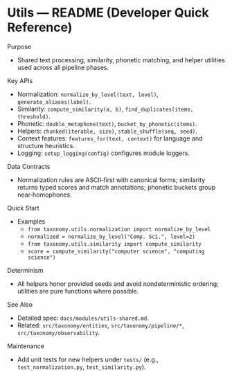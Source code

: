 # Utils — README (Developer Quick Reference)

Purpose
- Shared text processing, similarity, phonetic matching, and helper utilities used across all pipeline phases.

Key APIs
- Normalization: `normalize_by_level(text, level)`, `generate_aliases(label)`.
- Similarity: `compute_similarity(a, b)`, `find_duplicates(items, threshold)`.
- Phonetic: `double_metaphone(text)`, `bucket_by_phonetic(items)`.
- Helpers: `chunked(iterable, size)`, `stable_shuffle(seq, seed)`.
- Context features: `features_for(text, context)` for language and structure heuristics.
- Logging: `setup_logging(config)` configures module loggers.

Data Contracts
- Normalization rules are ASCII‑first with canonical forms; similarity returns typed scores and match annotations; phonetic buckets group near‑homophones.

Quick Start
- Examples
  - `from taxonomy.utils.normalization import normalize_by_level`
  - `normalized = normalize_by_level("Comp. Sci.", level=2)`
  - `from taxonomy.utils.similarity import compute_similarity`
  - `score = compute_similarity("computer science", "computing science")`

Determinism
- All helpers honor provided seeds and avoid nondeterministic ordering; utilities are pure functions where possible.

See Also
- Detailed spec: `docs/modules/utils-shared.md`.
- Related: `src/taxonomy/entities`, `src/taxonomy/pipeline/*`, `src/taxonomy/observability`.

Maintenance
- Add unit tests for new helpers under `tests/` (e.g., `test_normalization.py`, `test_similarity.py`).

